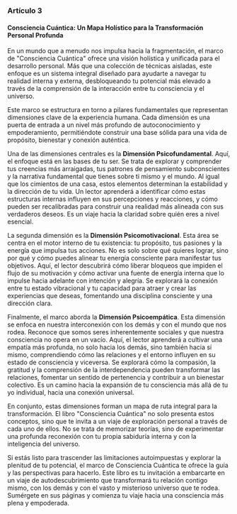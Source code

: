 ### **Artículo 3**
#### **Consciencia Cuántica: Un Mapa Holístico para la Transformación Personal Profunda**

En un mundo que a menudo nos impulsa hacia la fragmentación, el marco de "Consciencia Cuántica" ofrece una visión holística y unificada para el desarrollo personal. Más que una colección de técnicas aisladas, este enfoque es un sistema integral diseñado para ayudarte a navegar tu realidad interna y externa, desbloqueando tu potencial más elevado a través de la comprensión de la interacción entre tu consciencia y el universo.

Este marco se estructura en torno a pilares fundamentales que representan dimensiones clave de la experiencia humana. Cada dimensión es una puerta de entrada a un nivel más profundo de autoconocimiento y empoderamiento, permitiéndote construir una base sólida para una vida de propósito, bienestar y conexión auténtica.

Una de las dimensiones centrales es la **Dimensión Psicofundamental**. Aquí, el enfoque está en las bases de tu ser. Se trata de explorar y comprender tus creencias más arraigadas, tus patrones de pensamiento subconscientes y la narrativa fundamental que tienes sobre ti mismo y el mundo. Al igual que los cimientos de una casa, estos elementos determinan la estabilidad y la dirección de tu vida. Un lector aprenderá a identificar cómo estas estructuras internas influyen en sus percepciones y reacciones, y cómo pueden ser recalibradas para construir una realidad más alineada con sus verdaderos deseos. Es un viaje hacia la claridad sobre quién eres a nivel esencial.

La segunda dimensión es la **Dimensión Psicomotivacional**. Esta área se centra en el motor interno de tu existencia: tu propósito, tus pasiones y la energía que impulsa tus acciones. No es solo sobre qué quieres lograr, sino por qué y cómo puedes alinear tu energía consciente para manifestar tus objetivos. Aquí, el lector descubrirá cómo liberar bloqueos que impiden el flujo de su motivación y cómo activar una fuente de energía interna que lo impulse hacia adelante con intención y alegría. Se explorará la conexión entre tu estado vibracional y tu capacidad para atraer y crear las experiencias que deseas, fomentando una disciplina consciente y una dirección clara.

Finalmente, el marco aborda la **Dimensión Psicoempática**. Esta dimensión se enfoca en nuestra interconexión con los demás y con el mundo que nos rodea. Reconoce que somos seres inherentemente sociales y que nuestra consciencia no opera en un vacío. Aquí, el lector aprenderá a cultivar una empatía más profunda, no solo hacia los demás, sino también hacia sí mismo, comprendiendo cómo las relaciones y el entorno influyen en su estado de consciencia y viceversa. Se explorará cómo la compasión, la gratitud y la comprensión de la interdependencia pueden transformar las relaciones, fomentar un sentido de pertenencia y contribuir a un bienestar colectivo. Es un camino hacia la expansión de tu consciencia más allá de tu yo individual, hacia una conexión universal.

En conjunto, estas dimensiones forman un mapa de ruta integral para la transformación. El libro "Consciencia Cuántica" no solo presenta estos conceptos, sino que te invita a un viaje de exploración personal a través de cada uno de ellos. No se trata de memorizar teorías, sino de experimentar una profunda reconexión con tu propia sabiduría interna y con la inteligencia del universo.

Si estás listo para trascender las limitaciones autoimpuestas y explorar la plenitud de tu potencial, el marco de Consciencia Cuántica te ofrece la guía y las perspectivas para hacerlo. Este libro es tu invitación a embarcarte en un viaje de autodescubrimiento que transformará tu relación contigo mismo, con los demás y con el vasto y misterioso universo que te rodea. Sumérgete en sus páginas y comienza tu viaje hacia una consciencia más plena y empoderada.